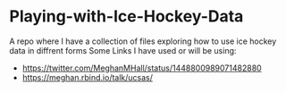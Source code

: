 # Playing-with-Ice-Hockey-Data
A repo where I have a collection of files exploring how to use ice hockey data in diffrent forms
Some Links I have used or will be using:  
* https://twitter.com/MeghanMHall/status/1448800989071482880  
* https://meghan.rbind.io/talk/ucsas/  
